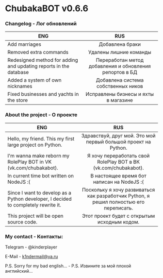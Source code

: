 # ChubakaBOT v0.6.6

### Changelog - Лог обновлений
|                             ENG                                      |             RUS 
-----------------------------------------------------------------------|:----------------------------------------------------------: 
Add marriages                                                          |   Добавлена браки
Removed extra commands                                                 |   Удалены лишние команды
Redesigned method for adding and updating reports in the database      |   Переработан метод добавления и обновления репортов в БД
Added a system of own nicknames                                        |   Добавлена система собственных ников
Fixed businesses and yachts in the store                               |   Исправлены бизнесы и яхты в магазине


### About the project - О проекте
|                             ENG                                                   |             RUS 
------------------------------------------------------------------------------------|:----------------------------------------------------------: 
Hello, my friend. This my first large project on Python.                            |  Здравствуй, друг мой. Это мой первый большой проект на Python.
I'm wanna make reborn my RolePlay BOT in VK (vk.com/chubakabot).                    |  Я хочу переработать свой RolePlay BOT в ВК (vk.com/chubakabot).
In current time bot written on NodeJS :(                                            |  В настоящее время бот написан на NodeJS :(
Since I want to develop as a Python developer, I decided to completely rewrite it.  |  Поскольку я хочу развиваться как разработчик Python, я решил полностью его переписать.
This project will be open source code.                                              |  Этот проект будет с открытым исходным кодом.





### My contact - Контакты:
Telegram - @kinderplayer

E-Mail - k1ndermail@ya.ru


P.S. Sorry for my bad english... - P.S. Извините за мой плохой английский...
